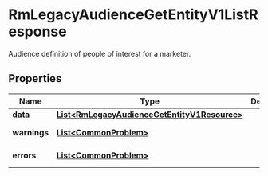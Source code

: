

# RmLegacyAudienceGetEntityV1ListResponse

Audience definition of people of interest for a marketer.

## Properties

| Name | Type | Description | Notes |
|------------ | ------------- | ------------- | -------------|
|**data** | [**List&lt;RmLegacyAudienceGetEntityV1Resource&gt;**](RmLegacyAudienceGetEntityV1Resource.md) |  |  [optional] |
|**warnings** | [**List&lt;CommonProblem&gt;**](CommonProblem.md) |  |  [optional] [readonly] |
|**errors** | [**List&lt;CommonProblem&gt;**](CommonProblem.md) |  |  [optional] [readonly] |



